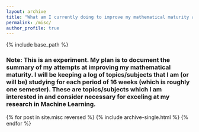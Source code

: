 ```yaml
---
layout: archive
title: "What am I currently doing to improve my mathematical maturity and ability?"
permalink: /misc/
author_profile: true
---
```

{% include base_path %}

### Note: This is an experiment. My plan is to document the summary of my attempts at improving my mathematical maturity. I will be keeping a log of topics/subjects that I am (or will be) studying for each period of 16 weeks (which is roughly one semester). These are topics/subjects which I am interested in and consider necessary for exceling at my research in Machine Learning.

{% for post in site.misc reversed %}
  {% include archive-single.html %}
{% endfor %}
 
